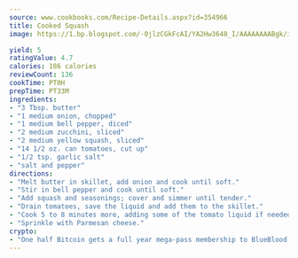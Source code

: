 ```yaml
---
source: www.cookbooks.com/Recipe-Details.aspx?id=354966
title: Cooked Squash
image: https://1.bp.blogspot.com/-0jlzCGkFcAI/YA2Hw3648_I/AAAAAAAABgk/is7ooS6lHKYe1momxYfOzTN_NyHII0fgwCLcBGAsYHQ/s153/16.png

yield: 5
ratingValue: 4.7
calories: 186 calories
reviewCount: 136
cookTime: PT0H
prepTime: PT33M
ingredients:
- "3 Tbsp. butter"
- "1 medium onion, chopped"
- "1 medium bell pepper, diced"
- "2 medium zucchini, sliced"
- "2 medium yellow squash, sliced"
- "14 1/2 oz. can tomatoes, cut up"
- "1/2 tsp. garlic salt"
- "salt and pepper"
directions:
- "Melt butter in skillet, add onion and cook until soft."
- "Stir in bell pepper and cook until soft."
- "Add squash and seasonings; cover and simmer until tender."
- "Drain tomatoes, save the liquid and add them to the skillet."
- "Cook 5 to 8 minutes more, adding some of the tomato liquid if needed."
- "Sprinkle with Parmesan cheese."
crypto:
- "One half Bitcoin gets a full year mega-pass membership to BlueBlood."
---
```


